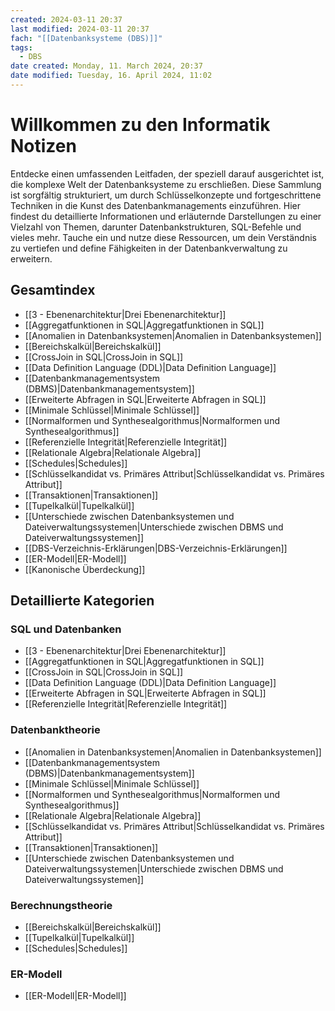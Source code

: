 ```yaml
---
created: 2024-03-11 20:37
last modified: 2024-03-11 20:37
fach: "[[Datenbanksysteme (DBS)]]"
tags:
  - DBS
date created: Monday, 11. March 2024, 20:37
date modified: Tuesday, 16. April 2024, 11:02
---
```


# Willkommen zu den Informatik Notizen

Entdecke einen umfassenden Leitfaden, der speziell darauf ausgerichtet ist, die komplexe Welt der Datenbanksysteme zu erschließen. Diese Sammlung ist sorgfältig strukturiert, um durch Schlüsselkonzepte und fortgeschrittene Techniken in die Kunst des Datenbankmanagements einzuführen. Hier findest du detaillierte Informationen und erläuternde Darstellungen zu einer Vielzahl von Themen, darunter Datenbankstrukturen, SQL-Befehle und vieles mehr. Tauche ein und nutze diese Ressourcen, um dein Verständnis zu vertiefen und define Fähigkeiten in der Datenbankverwaltung zu erweitern.


## Gesamtindex

- [[3 - Ebenenarchitektur|Drei Ebenenarchitektur]]
- [[Aggregatfunktionen in SQL|Aggregatfunktionen in SQL]]
- [[Anomalien in Datenbanksystemen|Anomalien in Datenbanksystemen]]
- [[Bereichskalkül|Bereichskalkül]]
- [[CrossJoin in SQL|CrossJoin in SQL]]
- [[Data Definition Language (DDL)|Data Definition Language]]
- [[Datenbankmanagementsystem (DBMS)|Datenbankmanagementsystem]]
- [[Erweiterte Abfragen in SQL|Erweiterte Abfragen in SQL]]
- [[Minimale Schlüssel|Minimale Schlüssel]]
- [[Normalformen und Synthesealgorithmus|Normalformen und Synthesealgorithmus]]
- [[Referenzielle Integrität|Referenzielle Integrität]]
- [[Relationale Algebra|Relationale Algebra]]
- [[Schedules|Schedules]]
- [[Schlüsselkandidat vs. Primäres Attribut|Schlüsselkandidat vs. Primäres Attribut]]
- [[Transaktionen|Transaktionen]]
- [[Tupelkalkül|Tupelkalkül]]
- [[Unterschiede zwischen Datenbanksystemen und Dateiverwaltungssystemen|Unterschiede zwischen DBMS und Dateiverwaltungssystemen]]
- [[DBS-Verzeichnis-Erklärungen|DBS-Verzeichnis-Erklärungen]]
- [[ER-Modell|ER-Modell]]
- [[Kanonische  Überdeckung]]

## Detaillierte Kategorien

### SQL und Datenbanken

- [[3 - Ebenenarchitektur|Drei Ebenenarchitektur]]
- [[Aggregatfunktionen in SQL|Aggregatfunktionen in SQL]]
- [[CrossJoin in SQL|CrossJoin in SQL]]
- [[Data Definition Language (DDL)|Data Definition Language]]
- [[Erweiterte Abfragen in SQL|Erweiterte Abfragen in SQL]]
- [[Referenzielle Integrität|Referenzielle Integrität]]

### Datenbanktheorie

- [[Anomalien in Datenbanksystemen|Anomalien in Datenbanksystemen]]
- [[Datenbankmanagementsystem (DBMS)|Datenbankmanagementsystem]]
- [[Minimale Schlüssel|Minimale Schlüssel]]
- [[Normalformen und Synthesealgorithmus|Normalformen und Synthesealgorithmus]]
- [[Relationale Algebra|Relationale Algebra]]
- [[Schlüsselkandidat vs. Primäres Attribut|Schlüsselkandidat vs. Primäres Attribut]]
- [[Transaktionen|Transaktionen]]
- [[Unterschiede zwischen Datenbanksystemen und Dateiverwaltungssystemen|Unterschiede zwischen DBMS und Dateiverwaltungssystemen]]

### Berechnungstheorie

- [[Bereichskalkül|Bereichskalkül]]
- [[Tupelkalkül|Tupelkalkül]]
- [[Schedules|Schedules]]

### ER-Modell

- [[ER-Modell|ER-Modell]]





